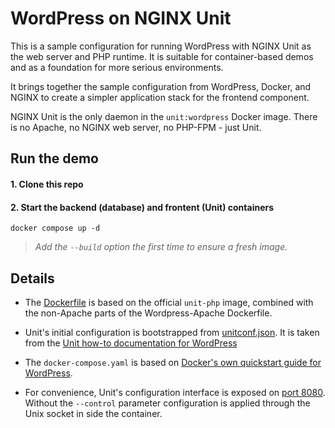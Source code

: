 # WordPress on NGINX Unit
This is a sample configuration for running WordPress with NGINX Unit as the web server and PHP runtime. It is suitable for container-based demos and as a foundation for more serious environments.

It brings together the sample configuration from WordPress, Docker, and NGINX to create a simpler application stack for the frontend component.

NGINX Unit is the only daemon in the `unit:wordpress` Docker image. There is no Apache, no NGINX web server, no PHP-FPM - just Unit.

## Run the demo
#### 1. Clone this repo
#### 2. Start the backend (database) and frontent (Unit) containers
```shell
docker compose up -d
```
> _Add the `--build` option the first time to ensure a fresh image._

## Details
* The [Dockerfile](Dockerfile) is based on the official `unit-php` image, combined with the non-Apache parts of the Wordpress-Apache Dockerfile.

* Unit's initial configuration is bootstrapped from [unitconf.json](unitconf.json). It is taken from the [Unit how-to documentation for WordPress](https://unit.nginx.org/howto/wordpress/)

* The `docker-compose.yaml` is based on [Docker's own quickstart guide for WordPress](https://docs.docker.com/samples/wordpress/).

* For convenience, Unit's configuration interface is exposed on [port 8080](docker-compose.yaml#L28). Without the `--control` parameter configuration is applied through the Unix socket in side the container.